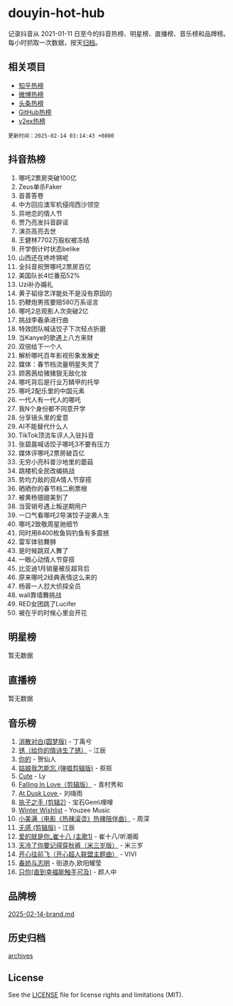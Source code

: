 # douyin-hot-hub

记录抖音从 2021-01-11 日至今的抖音热榜、明星榜、直播榜、音乐榜和品牌榜。每小时抓取一次数据，按天[归档](archives)。

## 相关项目

- [知乎热榜](https://github.com/lonnyzhang423/zhihu-hot-hub)
- [微博热榜](https://github.com/lonnyzhang423/weibo-hot-hub)
- [头条热榜](https://github.com/lonnyzhang423/toutiao-hot-hub)
- [GitHub热榜](https://github.com/lonnyzhang423/github-hot-hub)
- [v2ex热榜](https://github.com/lonnyzhang423/v2ex-hot-hub)


`更新时间：2025-02-14 03:14:43 +0800`

## 抖音热榜

1. 哪吒2票房突破100亿
1. Zeus单杀Faker
1. 首善答卷
1. 中方回应澳军机侵闯西沙领空
1. 异地恋的情人节
1. 贾乃亮发抖音辟谣
1. 演员高亮去世
1. 王健林7702万股权被冻结
1. 开学倒计时状态belike
1. 山西还在咚咚锵呢
1. 全抖音祝贺哪吒2票房百亿
1. 美国队长4烂番茄52%
1. Uzi补办婚礼
1. 黄子韬徐艺洋能处不是没有原因的
1. 扔鞭炮男孩要赔580万系谣言
1. 哪吒2总观影人次突破2亿
1. 挑战李羲承进行曲
1. 特效团队喊话饺子下次轻点折磨
1. 当Kanye的歌遇上八方来财
1. 双倍给下一个人
1. 解析哪吒百年影视形象发展史
1. 媒体：春节档流量明星失灵了
1. 顾茜茜给猪猪狠无敌化妆
1. 哪吒背后是行业万鳞甲的托举
1. 哪吒2配乐里的中国元素
1. 一代人有一代人的哪吒
1. 我N个身份都不同意开学
1. 分享镜头里的爱意
1. AI不能替代什么人
1. TikTok顶流车评人入驻抖音
1. 张碧晨喊话饺子哪吒3不要有压力
1. 媒体评哪吒2票房破百亿
1. 无穷小亮科普沙地里的蘑菇
1. 跳楼机全民改编挑战
1. 势均力敌的双A情人节穿搭
1. 晒晒你的春节档二刷票根
1. 被黄杨钿甜美到了
1. 当营销号遇上叛逆期用户
1. 一口气看哪吒2导演饺子逆袭人生
1. 哪吒2致敬周星驰细节
1. 同时用8400枚鱼钩钓鱼有多震撼
1. 雷军体验舞狮
1. 是时候跳双人舞了
1. 一眼心动情人节穿搭
1. 比亚迪1月销量被反超背后
1. 原来哪吒2经典表情这么来的
1. 杨蓉一人怼大侦探全员
1. wall靠墙舞挑战
1. RED女团跳了Lucifer
1. 被在乎的时候心里会开花

## 明星榜

暂无数据

## 直播榜

暂无数据

## 音乐榜

1. [消散对白(圆梦版)](https://sf5-hl-cdn-tos.douyinstatic.com/obj/tos-cn-ve-2774/og4jB5I5IizzoZVAAAzWgBMAsMDWoArfwBOiFs) - 丁禹兮
1. [锈（给你的情诗生了锈）](https://sf5-hl-cdn-tos.douyinstatic.com/obj/tos-cn-ve-2774/o8a1PBtVqIYbPEGK6e5A4egedVMdm3fCIz6bbE) - 江辰
1. [你的](https://sf5-hl-cdn-tos.douyinstatic.com/obj/tos-cn-ve-2774/oYuIeKf42jB7sEV6B2upMdpYAgfrQWj0FeRegh) - 贺仙人
1. [姑娘我怎能忘 (弹唱剪辑版)](https://sf5-hl-cdn-tos.douyinstatic.com/obj/tos-cn-ve-2774/okamwrBGEMz6illuEofAsMV4yzF5tVWbBiA5AI) - 抠抠
1. [Cute](https://sf5-hl-cdn-tos.douyinstatic.com/obj/tos-cn-ve-2774/o4IbIzHWKAAB4wsS5qMBRiiAlEBGTpQRNfFvuo) - Ly
1. [Falling In Love（剪辑版）](https://sf5-hl-cdn-tos.douyinstatic.com/obj/tos-cn-ve-2774/o8ajpA8zzgBPahbBIO8AcKGBLJezFCRd1wfP9f) - 青村秀和
1. [ At Dusk  Love ](https://sf5-hl-cdn-tos.douyinstatic.com/obj/tos-cn-ve-2774/o8CrpCf5CaYgI4ZrtQgMQAFEfuGqNnRSDQAPBc) - 刘嗨雨
1. [执子之手 (剪辑2)](https://sf6-cdn-tos.douyinstatic.com/obj/tos-cn-ve-2774/oUoZLQjCc31XzqsBnBQUNgeKtYPBcgbFDwtfcu) - 宝石Gem\哩哩
1. [Winter Wishlist](https://sf5-hl-cdn-tos.douyinstatic.com/obj/tos-cn-ve-2774/oIIgUOeamCFCVAzxN6MFRLIBlLGpUqQxeeHrLE) - Youzee Music
1. [小美满（电影《热辣滚烫》热辣陪伴曲）](https://sf5-hl-cdn-tos.douyinstatic.com/obj/tos-cn-ve-2774/o0GAn2lSgfZIDUgtevCGDQYnFg4CwnrBaxbTZL) - 周深
1. [无感 (剪辑版)](https://sf5-hl-cdn-tos.douyinstatic.com/obj/tos-cn-ve-2774/o0eIsUzJBDlQaQFC5OFlgbMEZC1TFYBftOBn6p) - 江辰
1. [爱的就是你_崔十八 (主歌1)](https://sf5-hl-cdn-tos.douyinstatic.com/obj/tos-cn-ve-2774/oI5BO5DhFZ6UTcNCnZaOCBLtZ7WIMQGfgnXf5E) - 崔十八/听潮阁
1. [天冷了你要记得穿秋裤（米三岁版）](https://sf5-hl-cdn-tos.douyinstatic.com/obj/tos-cn-ve-2774/oQlIwVIDWiZ6BQilAorS7MA0AgCkQDvcZAdm1) - 米三岁
1. [开心往前飞（开心超人联盟主题曲）](https://sf5-hl-cdn-tos.douyinstatic.com/obj/tos-cn-ve-2774/9d8fb7c82cf1421fb93a9fe925275e0a) - VIVI
1. [春娇与志明](https://sf3-cdn-tos.douyinstatic.com/obj/tos-cn-ve-2774/e530d8fceb7044b39707d7f9ff54add1) - 街道办,欧阳耀莹
1. [只你(直到幸福能触手可及)](https://sf5-hl-cdn-tos.douyinstatic.com/obj/tos-cn-ve-2774/o0lBkRDzFTeaVSUz3ZZSCBVtZ5DIMQGfgmEAuE) - 颜人中

## 品牌榜

[2025-02-14-brand.md](archives/2025-02-14-brand.md)

## 历史归档

[archives](archives)

## License

See the [LICENSE](LICENSE) file for license rights and limitations (MIT).
